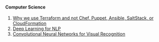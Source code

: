 #### Computer Science
1. [Why we use Terraform and not Chef, Puppet, Ansible, SaltStack, or CloudFormation](https://blog.gruntwork.io/why-we-use-terraform-and-not-chef-puppet-ansible-saltstack-or-cloudformation-7989dad2865c#.hz60c8fkc)
2. [Deep Learning for NLP](http://web.stanford.edu/class/cs224n/) 
3. [Convolutional Neural Networks for Visual Recognition](http://cs231n.stanford.edu/)
